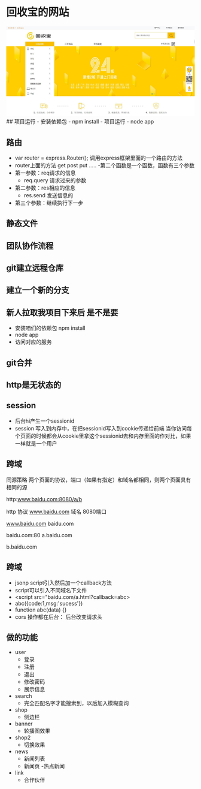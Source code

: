 # 回收宝的网站
 <img src="12.jpg">
## 项目运行
- 安装依赖包
	- npm install 
- 项目运行
	- node app


## 路由
- var router = express.Router(); 调用express框架里面的一个路由的方法
- router上面的方法 get post put .....
-第二个函数是一个函数，函数有三个参数
- 第一参数：req请求的信息
	- req.query 请求过来的参数
- 第二参数：res相应的信息
	- res.send 发送信息的
- 第三个参数：继续执行下一步

## 静态文件

## 团队协作流程

## git建立远程仓库

## 建立一个新的分支

## 新人拉取我项目下来后 是不是要
- 安装咱们的依赖包 npm install
- node app
- 访问对应的服务

## git合并

## http是无状态的

## session
- 后台hi产生一个sessionid
 - session 写入到内存中，在把sessionid写入到cookie传递给前端
当你访问每个页面的时候都会从cookie里拿这个sessionid去和内存里面的作对比，如果一样就是一个用户

## 跨域

同源策略
两个页面的协议，端口（如果有指定）和域名都相同，则两个页面具有相同的源

http:www.baidu.com:8080/a/b

http 协议
www.baidu.com 域名
8080端口

www.baidu.com
baidu.com

baidu.com:80
a.baidu.com

b.baidu.com

## 跨域
 - jsonp script引入然后加一个callback方法
 - script可以引入不同域名下文件
 - \<script src="baidu.com/a.html?callback=abc></script>
 - abc({code:1,msg:'sucess'})
 - function abc(data) {}
 - cors 操作都在后台： 后台改变请求头


## 做的功能
- user 
    - 登录
    - 注册
    - 退出
    - 修改密码
    - 展示信息
- search
    - 完全匹配名字才能搜索到，以后加入模糊查询
- shop
    - 侧边栏
- banner
    - 轮播图效果
- shop2
    - 切换效果
- news
    - 新闻列表
    - 新闻页
    -热点新闻
- link
    - 合作伙伴
    
    

 
 
 
 
 
 
 
 
 
 
 


